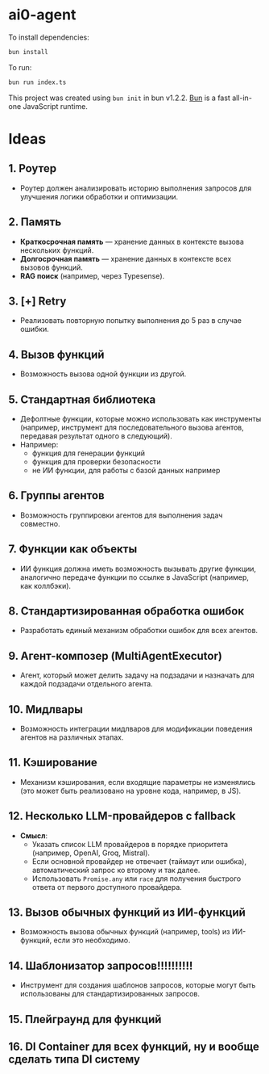 # ai0-agent

To install dependencies:

```bash
bun install
```

To run:

```bash
bun run index.ts
```

This project was created using `bun init` in bun v1.2.2. [Bun](https://bun.sh) is a fast all-in-one JavaScript runtime.

# Ideas

## 1. Роутер
- Роутер должен анализировать историю выполнения запросов для улучшения логики обработки и оптимизации.

## 2. Память
- **Краткосрочная память** — хранение данных в контексте вызова нескольких функций.
- **Долгосрочная память** — хранение данных в контексте всех вызовов функций.
- **RAG поиск** (например, через Typesense).

## 3. [+] Retry
- Реализовать повторную попытку выполнения до 5 раз в случае ошибки.

## 4. Вызов функций
- Возможность вызова одной функции из другой.

## 5. Стандартная библиотека
- Дефолтные функции, которые можно использовать как инструменты (например, инструмент для последовательного вызова агентов, передавая результат одного в следующий).
- Например:
  - функция для генерации функций
  - функция для проверки безопасности
  - не ИИ функции, для работы с базой данных например

## 6. Группы агентов
- Возможность группировки агентов для выполнения задач совместно.

## 7. Функции как объекты
- ИИ функция должна иметь возможность вызывать другие функции, аналогично передаче функции по ссылке в JavaScript (например, как коллбэки).

## 8. Стандартизированная обработка ошибок
- Разработать единый механизм обработки ошибок для всех агентов.

## 9. Агент-композер (MultiAgentExecutor)
- Агент, который может делить задачу на подзадачи и назначать для каждой подзадачи отдельного агента.

## 10. Мидлвары
- Возможность интеграции мидлваров для модификации поведения агентов на различных этапах.

## 11. Кэширование
- Механизм кэширования, если входящие параметры не изменялись (это может быть реализовано на уровне кода, например, в JS).

## 12. Несколько LLM-провайдеров с fallback
- **Смысл**:
  - Указать список LLM провайдеров в порядке приоритета (например, OpenAI, Groq, Mistral).
  - Если основной провайдер не отвечает (таймаут или ошибка), автоматический запрос ко второму и так далее.
  - Использовать `Promise.any` или `race` для получения быстрого ответа от первого доступного провайдера.

## 13. Вызов обычных функций из ИИ-функций
- Возможность вызова обычных функций (например, tools) из ИИ-функций, если это необходимо.

## 14. Шаблонизатор запросов!!!!!!!!!!
- Инструмент для создания шаблонов запросов, которые могут быть использованы для стандартизированных запросов.

## 15. Плейграунд для функций

## 16. DI Container для всех функций, ну и вообще сделать типа DI систему
